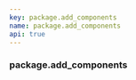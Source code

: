 ```yaml
---
key: package.add_components
name: package.add_components
api: true
---
```


### package.add_components

